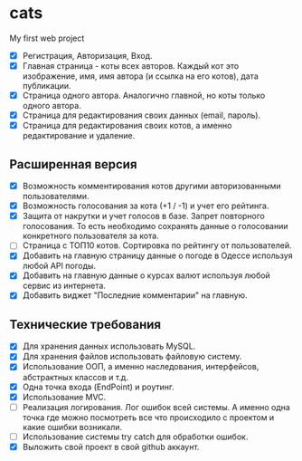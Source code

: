 # cats
My first web project

- [x] Регистрация, Авторизация, Вход.
- [x] Главная страница - коты всех авторов. Каждый кот это изображение, имя, имя автора (и ссылка на его котов), дата публикации.
- [x] Страница одного автора. Аналогично главной, но коты только одного автора.
- [X] Страница для редактирования своих данных (email, пароль).
- [x] Страница для редактирования своих котов, а именно редактирование и удаление.
## Расширенная версия
- [x] Возможность комментирования котов другими авторизованными пользователями.
- [x] Возможность голосования за кота (+1 / -1) и учет его рейтинга.
- [x] Защита от накрутки и учет голосов в базе. Запрет повторного голосования. То есть необходимо сохранять данные о голосовании конкретного пользователя за кота.
- [ ] Страница с ТОП10 котов. Сортировка по рейтингу от пользователей.
- [x] Добавить на главную страницу данные о погоде в Одессе используя любой API погоды.
- [x] Добавить на главную данные о курсах валют используя любой сервис из интернета.
- [x] Добавить виджет "Последние комментарии" на главную.
## Технические требования
- [x] Для хранения данных использовать MySQL.
- [x] Для хранения файлов использовать файловую систему.
- [x] Использование ООП, а именно наследования, интерфейсов, абстрактных классов и т.д.
- [x] Одна точка входа (EndPoint) и роутинг.
- [x] Использование MVC.
- [ ] Реализация логирования. Лог ошибок всей системы. А именно одна точка где можно посмотреть все что происходило с проектом и какие ошибки возникали.
- [ ] Использование системы try catch для обработки ошибок.
- [x] Выложить свой проект в свой github аккаунт.

